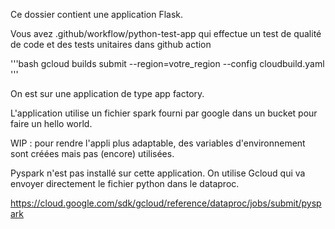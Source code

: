 Ce dossier contient une application Flask.<br>

Vous avez .github/workflow/python-test-app qui effectue un test de qualité de code et des tests unitaires dans github action<br>


'''bash
gcloud builds submit --region=votre_region --config cloudbuild.yaml  
'''

On est sur une application de type app factory. 

L'application utilise un fichier spark fourni par google dans un bucket pour faire un hello world.

WIP : pour rendre l'appli plus adaptable, des variables d'environnement sont créées mais pas (encore) utilisées.

Pyspark n'est pas installé sur cette application. On utilise Gcloud qui va envoyer directement le fichier python dans le dataproc.

https://cloud.google.com/sdk/gcloud/reference/dataproc/jobs/submit/pyspark